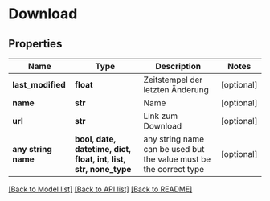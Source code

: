 # Download


## Properties
Name | Type | Description | Notes
------------ | ------------- | ------------- | -------------
**last_modified** | **float** | Zeitstempel der letzten Änderung | [optional] 
**name** | **str** | Name | [optional] 
**url** | **str** | Link zum Download | [optional] 
**any string name** | **bool, date, datetime, dict, float, int, list, str, none_type** | any string name can be used but the value must be the correct type | [optional]

[[Back to Model list]](../README.md#documentation-for-models) [[Back to API list]](../README.md#documentation-for-api-endpoints) [[Back to README]](../README.md)


